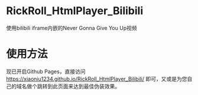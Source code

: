 # RickRoll_HtmlPlayer_Bilibili
使用bilibili iframe内嵌的Never Gonna Give You Up视频

# 使用方法
现已开启Github Pages，直接访问 https://xiaoniu1234.github.io/RickRoll_HtmlPlayer_Bilibili/ 即可，又或是为您自己的域名做个跳转到此页面来达到最佳伪装效果。
